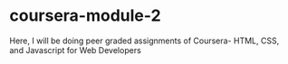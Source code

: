 # coursera-module-2
Here, I will be doing peer graded assignments of Coursera- HTML, CSS, and Javascript for Web Developers
